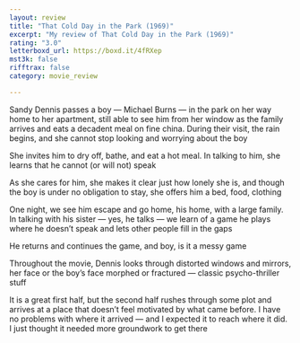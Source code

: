 ```yaml
---
layout: review
title: "That Cold Day in the Park (1969)"
excerpt: "My review of That Cold Day in the Park (1969)"
rating: "3.0"
letterboxd_url: https://boxd.it/4fRXep
mst3k: false
rifftrax: false
category: movie_review

---
```


Sandy Dennis passes a boy — Michael Burns — in the park on her way home to her apartment, still able to see him from her window as the family arrives and eats a decadent meal on fine china. During their visit, the rain begins, and she cannot stop looking and worrying about the boy

She invites him to dry off, bathe, and eat a hot meal. In talking to him, she learns that he cannot (or will not) speak

As she cares for him, she makes it clear just how lonely she is, and though the boy is under no obligation to stay, she offers him a bed, food, clothing

One night, we see him escape and go home, his home, with a large family. In talking with his sister — yes, he talks — we learn of a game he plays where he doesn’t speak and lets other people fill in the gaps

He returns and continues the game, and boy, is it a messy game

Throughout the movie, Dennis looks through distorted windows and mirrors, her face or the boy’s face morphed or fractured — classic psycho-thriller stuff

It is a great first half, but the second half rushes through some plot and arrives at a place that doesn’t feel motivated by what came before. I have no problems with where it arrived — and I expected it to reach where it did. I just thought it needed more groundwork to get there
